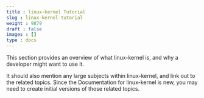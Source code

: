 ```yaml
---
title : linux-kernel Tutorial
slug : linux-kernel-tutorial
weight : 9879
draft : false
images : []
type : docs
---
```


This section provides an overview of what linux-kernel is, and why a developer might want to use it.

It should also mention any large subjects within linux-kernel, and link out to the related topics.  Since the Documentation for linux-kernel is new, you may need to create initial versions of those related topics.

